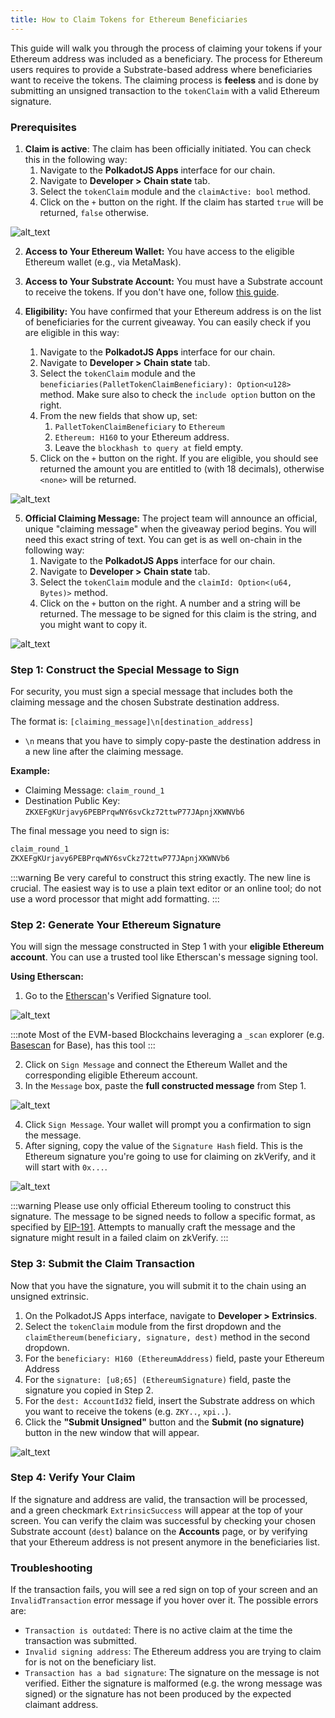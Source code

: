 ```yaml
---
title: How to Claim Tokens for Ethereum Beneficiaries
---
```


This guide will walk you through the process of claiming your tokens if your Ethereum address was included as a beneficiary.
The process for Ethereum users requires to provide a Substrate-based address where beneficiaries want to receive the tokens. 
The claiming process is **feeless** and is done by submitting an unsigned transaction to the `tokenClaim` with a valid Ethereum signature.

### Prerequisites

1.  **Claim is active**: The claim has been officially initiated. You can check this in the following way:
    1.  Navigate to the **PolkadotJS Apps** interface for our chain.
    2.  Navigate to **Developer > Chain state** tab.
    3.  Select the `tokenClaim` module and the `claimActive: bool` method.
    4.  Click on the `+` button on the right. If the claim has started `true` will be returned, `false` otherwise.
   
![alt_text](./img/check-claim-active.png)

2.  **Access to Your Ethereum Wallet:** You have access to the eligible Ethereum wallet (e.g., via MetaMask).
3.  **Access to Your Substrate Account:** You must have a Substrate account to receive the tokens. If you don't have one, follow [this guide](../../overview/02-getting-started/01-connect-a-wallet.md).
   
4.  **Eligibility:** You have confirmed that your Ethereum address is on the list of beneficiaries for the current giveaway. You can easily check if you are eligible in this way:
    1.  Navigate to the **PolkadotJS Apps** interface for our chain.
    2.  Navigate to **Developer > Chain state** tab.
    3.  Select the `tokenClaim` module and the `beneficiaries(PalletTokenClaimBeneficiary): Option<u128>` method. Make sure also to check the `include option` button on the right.
    4.  From the new fields that show up, set:
        1.  `PalletTokenClaimBeneficiary` to `Ethereum`
        2.  `Ethereum: H160` to your Ethereum address.
        3.  Leave the `blockhash to query at` field empty.
    5.  Click on the `+` button on the right. If you are eligible, you should see returned the amount you are entitled to (with 18 decimals), otherwise `<none>` will be returned.

![alt_text](./img/check-eligibility-ethereum.png)

5.  **Official Claiming Message:** The project team will announce an official, unique "claiming message" when the giveaway period begins. You will need this exact string of text. 
    You can get is as well on-chain in the following way:
    1.  Navigate to the **PolkadotJS Apps** interface for our chain.
    2.  Navigate to **Developer > Chain state** tab.
    3.  Select the `tokenClaim` module and the `claimId: Option<(u64, Bytes)>` method.
    4.  Click on the `+` button on the right. A number and a string will be returned. The message to be signed for this claim is the string, and you might want to copy it.

![alt_text](./img/get-claim-message.png)

### Step 1: Construct the Special Message to Sign

For security, you must sign a special message that includes both the claiming message and the chosen Substrate destination address.

The format is:
`[claiming_message]\n[destination_address]`

*   `\n` means that you have to simply copy-paste the destination address in a new line after the claiming message.

**Example:**
*   Claiming Message: `claim_round_1`
*   Destination Public Key: `ZKXEFgKUrjavy6PEBPrqwNY6svCkz72ttwP77JApnjXKWNVb6`

The final message you need to sign is:

```bash
claim_round_1
ZKXEFgKUrjavy6PEBPrqwNY6svCkz72ttwP77JApnjXKWNVb6
```

:::warning
Be very careful to construct this string exactly. The new line is crucial. The easiest way is to use a plain text editor or an online tool; do not use a word processor that might add formatting.
:::

### Step 2: Generate Your Ethereum Signature

You will sign the message constructed in Step 1 with your **eligible Ethereum account**. You can use a trusted tool like Etherscan's message signing tool.

**Using Etherscan:**
1.  Go to the [Etherscan](https://etherscan.io/verifiedSignatures#)'s Verified Signature tool.

![alt_text](./img/verified_signature_tool.png)

:::note
Most of the EVM-based Blockchains leveraging a `_scan` explorer (e.g. [Basescan](https://basescan.org/verifiedSignatures) for Base), has this tool
:::

2.  Click on `Sign Message` and connect the Ethereum Wallet and the corresponding eligible Ethereum account.
3.  In the `Message` box, paste the **full constructed message** from Step 1.

![alt_text](./img/sign_message_etherscan.png)

4.  Click `Sign Message`. Your wallet will prompt you a confirmation to sign the message.
5.  After signing, copy the value of the `Signature Hash` field. This is the Ethereum signature you're going to use for claiming on zkVerify, and it will start with `0x...`.

![alt_text](./img/post_sign_etherscan.png)

:::warning
Please use only official Ethereum tooling to construct this signature. The message to be signed needs to follow a specific format, as specified by [EIP-191](https://eips.ethereum.org/EIPS/eip-191).
Attempts to manually craft the message and the signature might result in a failed claim on zkVerify. 
:::

### Step 3: Submit the Claim Transaction

Now that you have the signature, you will submit it to the chain using an unsigned extrinsic.

1.  On the PolkadotJS Apps interface, navigate to **Developer > Extrinsics**.
2.  Select the `tokenClaim` module from the first dropdown and the `claimEthereum(beneficiary, signature, dest)` method in the second dropdown.
3.  For the `beneficiary: H160 (EthereumAddress)` field, paste your Ethereum Address
4.  For the `signature: [u8;65] (EthereumSignature)` field, paste the signature you copied in Step 2.
5.  For the `dest: AccountId32` field, insert the Substrate address on which you want to receive the tokens (e.g. `ZKY..`, `xpi..`).
6.  Click the **"Submit Unsigned"** button and the **Submit (no signature)** button in the new window that will appear.

![alt_text](./img/claim_ethereum_extrinsic.png)

### Step 4: Verify Your Claim
If the signature and address are valid, the transaction will be processed, and a green checkmark `ExtrinsicSuccess` will appear at the top of your screen.
You can verify the claim was successful by checking your chosen Substrate account (`dest`) balance on the **Accounts** page, or by verifying that your Ethereum address
is not present anymore in the beneficiaries list.

### Troubleshooting
If the transaction fails, you will see a red sign on top of your screen and an `InvalidTransaction` error message if you hover over it. The possible errors are:

- `Transaction is outdated`: There is no active claim at the time the transaction was submitted.
- `Invalid signing address`: The Ethereum address you are trying to claim for is not on the beneficiary list.
- `Transaction has a bad signature`: The signature on the message is not verified. Either the signature is malformed
  (e.g. the wrong message was signed) or the signature has not been produced by the expected claimant address. 
